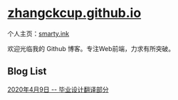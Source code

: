 <head>
  <title>Home Page | zhangckcup.github.io</title>
</head>

# [zhangckcup.github.io](https://zhangckcup.github.io)

个人主页：[smarty.ink](http://smarty.ink)

欢迎光临我的 Github 博客。专注Web前端，力求有所突破。

## Blog List

[2020年4月9日 -- 毕业设计翻译部分](assets/translate.md)
